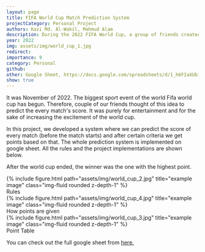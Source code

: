 ```yaml
---
layout: page
title: FIFA World Cup Match Prediction System
projectCategory: Personal Project
authors: Kazi Md. Al-Wakil, Mahmud Alam
description: During the 2022 FIFA World Cup, a group of friends created a fun project to predict the score of every match before it began, adding excitement to the event. The system, implemented on Google Sheets, allowed participants to predict match outcomes based on certain criteria, earning points for accurate predictions. The person with the most points at the end of the tournament was crowned the winner. The project aimed to enhance the enjoyment of the World Cup while fostering friendly competition among participants.
year: 2022
img: assets/img/world_cup_1.jpg
redirect: 
importance: 9
category: Personal
github: 
other: Google Sheet, https://docs.google.com/spreadsheets/d/1_h6FIaXUb1Sf0cKMd9vulMpmw-LtWHxQVuND520jHUw/edit?usp=sharing
show: true
---
```

It was November of 2022. The biggest sport event of the world Fifa world cup has begun. Therefore, couple of our friends thought of this idea to predict the every match's score. It was purely for entertainment and for the sake of increasing the excitement of the world cup. 

In this project, we developed a system where we can predict the score of every match (before the match starts) and after certain criteria we get points based on that. The whole prediction system is implemented on google sheet. All the rules and the project implementations are shown below. 

After the world cup ended, the winner was the one with the highest point. 

<div class="row">
    <div class="col-sm mt-3 mt-md-0 center">
        {% include figure.html path="assets/img/world_cup_2.jpg" title="example image" class="img-fluid rounded z-depth-1" %}
    </div>
</div>
<div class="caption">
    Rules
</div>

<div class="row">
    <div class="col-sm mt-3 mt-md-0">
        {% include figure.html path="assets/img/world_cup_4.jpg" title="example image" class="img-fluid rounded z-depth-1" %}
    </div>
</div>
<div class="caption">
    How points are given
</div>

<div class="row">
    <div class="col-sm mt-3 mt-md-0">
        {% include figure.html path="assets/img/world_cup_3.jpg" title="example image" class="img-fluid rounded z-depth-1" %}
    </div>
</div>
<div class="caption">
    Point Table
</div>

You can check out the full google sheet from <a href="https://docs.google.com/spreadsheets/d/1_h6FIaXUb1Sf0cKMd9vulMpmw-LtWHxQVuND520jHUw/edit?usp=sharing">here.</a>